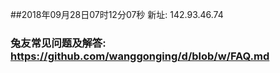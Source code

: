 ##2018年09月28日07时12分07秒 新址: 142.93.46.74
### 兔友常见问题及解答: https://github.com/wanggonging/d/blob/w/FAQ.md
